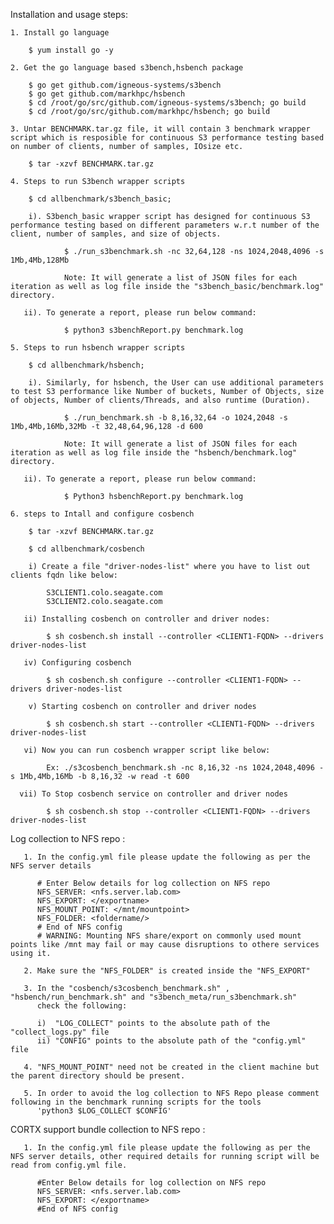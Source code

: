 Installation and usage steps: 

	1. Install go language 

		$ yum install go -y

	2. Get the go language based s3bench,hsbench package 

		$ go get github.com/igneous-systems/s3bench 
		$ go get github.com/markhpc/hsbench
	    $ cd /root/go/src/github.com/igneous-systems/s3bench; go build
		$ cd /root/go/src/github.com/markhpc/hsbench; go build
	
	3. Untar BENCHMARK.tar.gz file, it will contain 3 benchmark wrapper script which is resposible for continuous S3 performance testing based on number of clients, number of samples, IOsize etc.

		$ tar -xzvf BENCHMARK.tar.gz
		
	4. Steps to run S3bench wrapper scripts
	
		$ cd allbenchmark/s3bench_basic;
		
		i). S3bench_basic wrapper script has designed for continuous S3 performance testing based on different parameters w.r.t number of the client, number of samples, and size of objects. 

				$ ./run_s3benchmark.sh -nc 32,64,128 -ns 1024,2048,4096 -s 1Mb,4Mb,128Mb  

				Note: It will generate a list of JSON files for each iteration as well as log file inside the "s3bench_basic/benchmark.log" directory. 

	   ii). To generate a report, please run below command: 

				$ python3 s3benchReport.py benchmark.log
				
	5. Steps to run hsbench wrapper scripts
			
		$ cd allbenchmark/hsbench;
		
		i). Similarly, for hsbench, the User can use additional parameters to test S3 performance like Number of buckets, Number of Objects, size of objects, Number of clients/Threads, and also runtime (Duration). 

				$ ./run_benchmark.sh -b 8,16,32,64 -o 1024,2048 -s 1Mb,4Mb,16Mb,32Mb -t 32,48,64,96,128 -d 600 

				Note: It will generate a list of JSON files for each iteration as well as log file inside the "hsbench/benchmark.log" directory. 

	   ii). To generate a report, please run below command: 

				$ Python3 hsbenchReport.py benchmark.log
		
	6. steps to Intall and configure cosbench
	
	    $ tar -xzvf BENCHMARK.tar.gz 

        $ cd allbenchmark/cosbench 
        
        i) Create a file "driver-nodes-list" where you have to list out clients fqdn like below: 
        
			S3CLIENT1.colo.seagate.com       
			S3CLIENT2.colo.seagate.com 
        
       ii) Installing cosbench on controller and driver nodes: 
        
			$ sh cosbench.sh install --controller <CLIENT1-FQDN> --drivers driver-nodes-list 
                
       iv) Configuring cosbench 
        
			$ sh cosbench.sh configure --controller <CLIENT1-FQDN> --drivers driver-nodes-list 
        
        v) Starting cosbench on controller and driver nodes 
        
			$ sh cosbench.sh start --controller <CLIENT1-FQDN> --drivers driver-nodes-list 
        
       vi) Now you can run cosbench wrapper script like below: 
        
			Ex: ./s3cosbench_benchmark.sh -nc 8,16,32 -ns 1024,2048,4096 -s 1Mb,4Mb,16Mb -b 8,16,32 -w read -t 600 
        
      vii) To Stop cosbench service on controller and driver nodes  
        
			$ sh cosbench.sh stop --controller <CLIENT1-FQDN> --drivers driver-nodes-list 

Log collection to NFS repo :
```
   1. In the config.yml file please update the following as per the NFS server details

      # Enter Below details for log collection on NFS repo
      NFS_SERVER: <nfs.server.lab.com>
      NFS_EXPORT: </exportname>
      NFS_MOUNT_POINT: </mnt/mountpoint>
      NFS_FOLDER: <foldername/> 
      # End of NFS config
      # WARNING: Mounting NFS share/export on commonly used mount points like /mnt may fail or may cause disruptions to othere services using it.

   2. Make sure the "NFS_FOLDER" is created inside the "NFS_EXPORT"

   3. In the "cosbench/s3cosbench_benchmark.sh" , "hsbench/run_benchmark.sh" and "s3bench_meta/run_s3benchmark.sh" 
      check the following:

      i)  "LOG_COLLECT" points to the absolute path of the "collect_logs.py" file
      ii) "CONFIG" points to the absolute path of the "config.yml" file

   4. "NFS_MOUNT_POINT" need not be created in the client machine but the parent directory should be present.

   5. In order to avoid the log collection to NFS Repo please comment following in the benchmark running scripts for the tools
      'python3 $LOG_COLLECT $CONFIG'
```

CORTX support bundle collection to NFS repo :
```
   1. In the config.yml file please update the following as per the NFS server details, other required details for running script will be read from config.yml file. 

      #Enter Below details for log collection on NFS repo
      NFS_SERVER: <nfs.server.lab.com>
      NFS_EXPORT: </exportname>
      #End of NFS config
```

